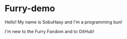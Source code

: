 # Furry-demo

Hello! My name is SobuHasy and I'm a programming bun!

I'm new to the Furry Fandom and to GitHub!
